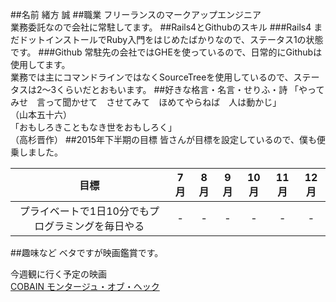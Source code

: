 ##名前
緒方 誠
##職業
フリーランスのマークアップエンジニア  
業務委託なので会社に常駐してます。
##Rails4とGithubのスキル
###Rails4
まだドットインストールでRuby入門をはじめたばかりなので、ステータス1の状態です。
###Github
常駐先の会社ではGHEを使っているので、日常的にGithubは使用してます。  
業務では主にコマンドラインではなくSourceTreeを使用しているので、ステータスは2〜3くらいだとおもいます。
##好きな格言・名言・せりふ・詩
「やってみせ　言って聞かせて　させてみて　ほめてやらねば　人は動かじ」  
（山本五十六）  
「おもしろきこともなき世をおもしろく」  
（高杉晋作）
##2015年下半期の目標
皆さんが目標を設定しているので、僕も便乗しました。

|目標|7月|8月|9月|10月|11月|12月|
|:--:|:--:|:--:|:--:|:--:|:--:|:--:|
|プライベートで1日10分でもプログラミングを毎日やる| - | - | - | -| -| - |

##趣味など
ベタですが映画鑑賞です。  

今週観に行く予定の映画  
[COBAIN モンタージュ・オブ・ヘック](http://liveviewing.jp/contents/cobain/)

